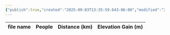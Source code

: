 ```yaml
---
{"publish":true,"created":"2025-09-03T13:35:59.643-06:00","modified":"2025-09-03T14:59:00.530-06:00","published":"2025-09-03T14:59:00.530-06:00","tags":["route"],"cssclasses":"","elevation":null,"region":"Waterton","location":"49.0767, -113.9278","DWYT":null,"Kane":"Moderate","completed":false}
---
```



| file name | People | Distance (km) | Elevation Gain (m) |
| --------- | ------ | ------------- | ------------------ |